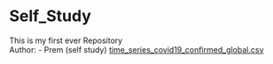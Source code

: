 # Self_Study
This is my first ever Repository
<br>
Author: - Prem (self study)
[time_series_covid19_confirmed_global.csv](https://github.com/user-attachments/files/17908718/time_series_covid19_confirmed_global.csv)
